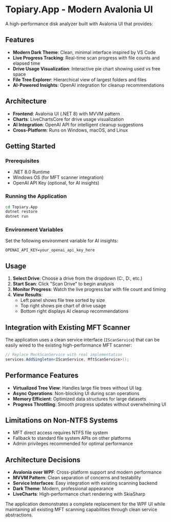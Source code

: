 # Topiary.App - Modern Avalonia UI

A high-performance disk analyzer built with Avalonia UI that provides:

## Features

- **Modern Dark Theme**: Clean, minimal interface inspired by VS Code
- **Live Progress Tracking**: Real-time scan progress with file counts and elapsed time
- **Drive Usage Visualization**: Interactive pie chart showing used vs free space
- **File Tree Explorer**: Hierarchical view of largest folders and files  
- **AI-Powered Insights**: OpenAI integration for cleanup recommendations

## Architecture

- **Frontend**: Avalonia UI (.NET 8) with MVVM pattern
- **Charts**: LiveChartsCore for drive usage visualization
- **AI Integration**: OpenAI API for intelligent cleanup suggestions
- **Cross-Platform**: Runs on Windows, macOS, and Linux

## Getting Started

### Prerequisites
- .NET 8.0 Runtime
- Windows OS (for MFT scanner integration)
- OpenAI API Key (optional, for AI insights)

### Running the Application

```bash
cd Topiary.App
dotnet restore
dotnet run
```

### Environment Variables

Set the following environment variable for AI insights:
```
OPENAI_API_KEY=your_openai_api_key_here
```

## Usage

1. **Select Drive**: Choose a drive from the dropdown (C:, D:, etc.)
2. **Start Scan**: Click "Scan Drive" to begin analysis
3. **Monitor Progress**: Watch the live progress bar with file count and timing
4. **View Results**: 
   - Left panel shows file tree sorted by size
   - Top right shows pie chart of drive usage
   - Bottom right displays AI cleanup recommendations

## Integration with Existing MFT Scanner

The application uses a clean service interface (`IScanService`) that can be easily wired to the existing high-performance MFT scanner:

```csharp
// Replace MockScanService with real implementation
services.AddSingleton<IScanService, MftScanService>();
```

## Performance Features

- **Virtualized Tree View**: Handles large file trees without UI lag
- **Async Operations**: Non-blocking UI during scan operations
- **Memory Efficient**: Optimized data structures for large datasets
- **Progress Throttling**: Smooth progress updates without overwhelming UI

## Limitations on Non-NTFS Systems

- MFT direct access requires NTFS file system
- Fallback to standard file system APIs on other platforms
- Admin privileges recommended for optimal performance

## Architecture Decisions

- **Avalonia over WPF**: Cross-platform support and modern performance
- **MVVM Pattern**: Clean separation of concerns and testability
- **Service Interfaces**: Easy integration with existing scanning backend
- **Dark Theme**: Modern, professional appearance
- **LiveCharts**: High-performance chart rendering with SkiaSharp

The application demonstrates a complete replacement for the WPF UI while maintaining all existing MFT scanning capabilities through clean service abstractions.